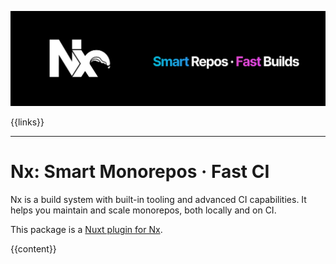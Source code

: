 <p style="text-align: center;"><img src="https://raw.githubusercontent.com/nrwl/nx/master/images/nx.png" width="600" alt="Nx - Smart Monorepos · Fast CI"></p>

{{links}}

<hr>

# Nx: Smart Monorepos · Fast CI

Nx is a build system with built-in tooling and advanced CI capabilities. It helps you maintain and scale monorepos, both locally and on CI.

This package is a [Nuxt plugin for Nx](https://nx.dev/nx-api/nuxt).

{{content}}
